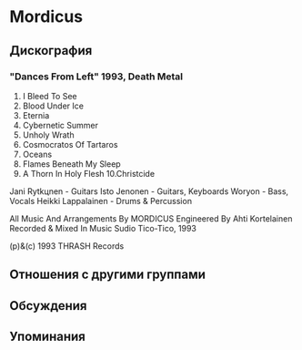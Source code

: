 # Mordicus



## Дискография

### "Dances From Left" 1993, Death Metal

1. I Bleed To See
2. Blood Under Ice
3. Eternia
4. Cybernetic Summer
5. Unholy Wrath
6. Cosmocratos Of Tartaros
7. Oceans
8. Flames Beneath My Sleep
9. A Thorn In Holy Flesh
10.Christcide

 Jani Rytkцnen - Guitars
 Isto Jеnonen - Guitars, Keyboards
 Woryon  - Bass, Vocals
 Heikki Lappalainen - Drums & Percussion

All Music And Arrangements By MORDICUS
Engineered By Ahti Kortelainen
Recorded & Mixed In Music Sudio Tico-Tico, 1993

(p)&(c) 1993 THRASH Records


## Отношения с другими группами


## Обсуждения


## Упоминания

